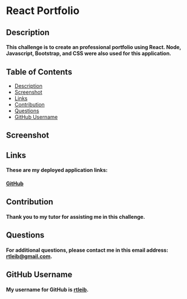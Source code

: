 # React Portfolio
  ## Description
  #### This challenge is to create an professional portfolio using React. Node, Javascript, Bootstrap, and CSS were also used for this application.

  ## Table of Contents
  * [Description](#description)
  * [Screenshot](#screenshot)
  * [Links](#links)
  * [Contribution](#contribution)
  * [Questions](#questions)
  * [GitHub Username](#github-username)

  ## Screenshot
  ####
  ####
  ## Links
  #### These are my deployed application links:
  #### [GitHub](https://rtleib.github.io/react-portfolio/)
  ## Contribution
  #### Thank you to my tutor for assisting me in this challenge.
  ## Questions
  #### For additional questions, please contact me in this email address: rtleib@gmail.com.
  ## GitHub Username 
  #### My username for GitHub is [rtleib](https://github.com/rtleib).